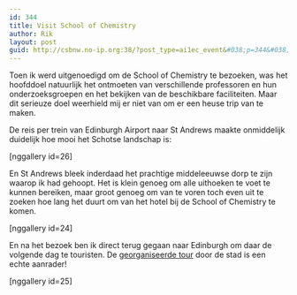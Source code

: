 ```yaml
---
id: 344
title: Visit School of Chemistry
author: Rik
layout: post
guid: http://csbnw.no-ip.org:38/?post_type=ai1ec_event&#038;p=344&#038;instance_id=
---
```

Toen ik werd uitgenoedigd om de School of Chemistry te bezoeken, was het hoofddoel natuurlijk het ontmoeten van verschillende professoren en hun onderzoeksgroepen en het bekijken van de beschikbare faciliteiten. Maar dit serieuze doel weerhield mij er niet van om er een heuse trip van te maken.

De reis per trein van Edinburgh Airport naar St Andrews maakte onmiddelijk duidelijk hoe mooi het Schotse landschap is:

[nggallery id=26]

En St Andrews bleek inderdaad het prachtige middeleeuwse dorp te zijn waarop ik had gehoopt. Het is klein genoeg om alle uithoeken te voet te kunnen bereiken, maar groot genoeg om van te voren toch even uit te zoeken hoe lang het duurt om van het hotel bij de School of Chemistry te komen.

[nggallery id=24]

En na het bezoek ben ik direct terug gegaan naar Edinburgh om daar de volgende dag te touristen. De <a title="Free Tour of Edinburgh" href="http://www.newedinburghtours.com/daily-tours/new-edinburgh-free-tour.html">georganiseerde tour</a> door de stad is een echte aanrader!

[nggallery id=25]